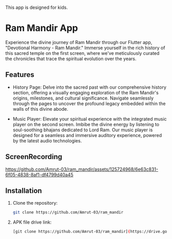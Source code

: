 This app is designed for kids.

# Ram Mandir App

Experience the divine journey of Ram Mandir through our Flutter app, "Devotional Harmony - Ram Mandir." Immerse yourself in the rich history of this sacred temple on the first screen, where we've meticulously curated the chronicles that trace the spiritual evolution over the years.

## Features

- History Page:
Delve into the sacred past with our comprehensive history section, offering a visually engaging exploration of the Ram Mandir's origins, milestones, and cultural significance. Navigate seamlessly through the pages to uncover the profound legacy embedded within the walls of this divine abode.

- Music Player:
Elevate your spiritual experience with the integrated music player on the second screen. Imbibe the divine energy by listening to soul-soothing bhajans dedicated to Lord Ram. Our music player is designed for a seamless and immersive auditory experience, powered by the latest audio technologies.

## ScreenRecording
https://github.com/Amrut-03/ram_mandir/assets/125724968/6e63c831-6f05-4838-8af1-df4799d40a45
## Installation

1. Clone the repository:

   ```bash
   git clone https://github.com/Amrut-03/ram_mandir
2. APK file drive link:

   ```bash
   [git clone https://github.com/Amrut-03/ram_mandir](https://drive.google.com/file/d/1JqX4RY8mIhKZbUiOsB-L_blMgGOsdJif/view?usp=sharing)
